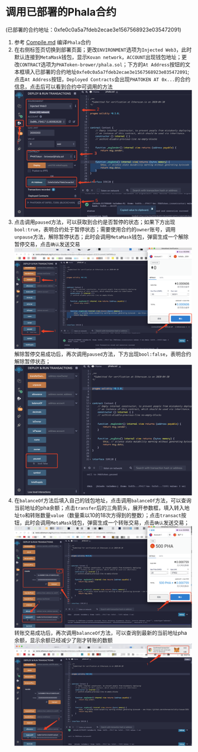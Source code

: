 # 调用已部署的Phala合约 
(已部署的合约地址：0xfe0c0a5a7fdeb2ecae3e1567568923e035472091)
1. 参考 [Compile.md](./docs/Compile.md) 编译`Phala`合约
2. 在右侧标签页切换到部署页面；更改`ENVIRONMENT`选项为`Injected Web3`，此时默认连接到`MetaMask`钱包，显示`Kovan network`，`ACCOUNT`出现钱包地址；更改`CONTRACT`选项为`PHAToken-brower/phala.sol`；下方的`At Address`按钮的文本框填入已部署的合约地址`0xfe0c0a5a7fdeb2ecae3e1567568923e035472091`; 点击`At Address`按钮，`Deployed Contracts`会出现`PHATOKEN AT 0x...`的合约信息，点击后可以看到合约中可调用的方法
![existing-phala-contract.png](../images/invoke/existing-phala-contract.png)
3. 点击调用`paused`方法，可以获取到合约是否暂停的状态；如果下方出现`bool:true`，表明合约处于暂停状态；需要使用合约的`owner`账号，调用`unpause`方法，解除暂停状态；此时会调用`MetaMask`钱包，弹窗生成一个解除暂停交易，点击`确认`发送交易  
![unpause-phala-contract-first.png](../images/invoke/unpause-phala-contract-first.png)
解除暂停交易成功后，再次调用`paused`方法，下方出现`bool:false`，表明合约解除暂停状态；
![unpause-phala-contract-second.png](../images/invoke/unpause-phala-contract-second.png)
4. 在`balanceOf`方法后填入自己的钱包地址，点击调用`balanceOf`方法，可以查询当前地址的pha余额；点击`transfer`后的三角箭头，展开参数框，填入转入地址`to`和转账数量`value`（数量乘以10的18次方得到的整数）；点击`transact`按钮，此时会调用`MetaMask`钱包，弹窗生成一个转账交易，点击`确认`发送交易；
![transact-phala-first.png](../images/invoke/transact-phala-first.png)
转账交易成功后，再次调用`balanceOf`方法，可以查询到最新的当前地址pha余额，显示余额已经减少了刚才转账的数额
![transact-phala-second.png](../images/invoke/transact-phala-second.png)


